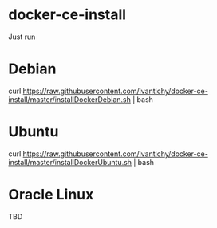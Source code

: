 # docker-ce-install


Just run

# Debian
curl https://raw.githubusercontent.com/ivantichy/docker-ce-install/master/installDockerDebian.sh | bash


# Ubuntu
curl https://raw.githubusercontent.com/ivantichy/docker-ce-install/master/installDockerUbuntu.sh | bash


# Oracle Linux

TBD
